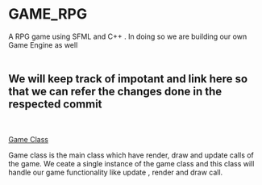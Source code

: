 # GAME_RPG
A RPG game using SFML and C++ . In doing so we are building our own Game Engine as well<br/><br/>

## We will keep track of impotant and link here so that we can refer the changes done in the respected commit
<br/>

[Game Class](../../tree/e0dd4603728a098a480f7d6e1a960996c10dbe7e)<br/>

Game class is the main class which have render, draw and update calls of the game. We ceate a single instance of the game class and this class will handle our game functionality like update , render and draw call.

